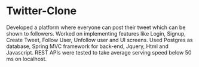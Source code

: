 # Twitter-Clone
Developed a platform where everyone can post their tweet which can be shown to followers. Worked on  implementing features like Login, Signup, Create Tweet, Follow User, Unfollow user and UI screens. Used Postgres as database, Spring MVC framework for back-end, Jquery, Html and Javascript. REST APIs were tested to take average serving speed below 50 ms on localhost.
